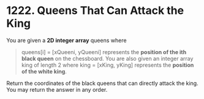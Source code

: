 # 1222. Queens That Can Attack the King

You are given a **2D integer array** queens where 
> queens[i] = [xQueeni, yQueeni] represents the **position of the ith black queen** on the chessboard. 
You are also given an integer array king of length 2 where 
> king = [xKing, yKing] represents the **position of the white king**.

Return the coordinates of the black queens that can directly attack the king. You may return the answer in any order.